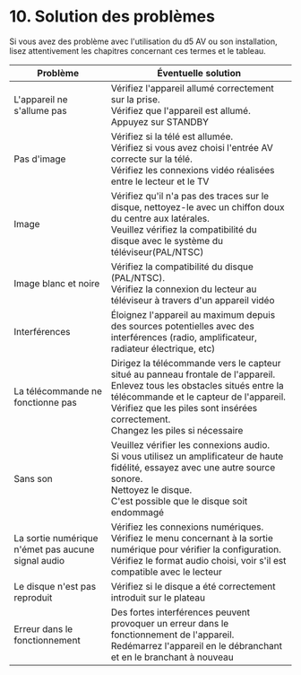 # 10. Solution des problèmes

Si vous avez des problème avec l'utilisation du d5 AV ou son installation, lisez attentivement les chapitres concernant ces termes et le tableau.

| Problème | Éventuelle solution |
| -- | -- |
| L'appareil ne s'allume pas | Vérifiez l'appareil allumé correctement sur la prise. <br>Vérifiez que l'appareil est allumé. Appuyez sur STANDBY |
| Pas d'image | Vérifiez si la télé est allumée. <br>Vérifiez si vous avez choisi l'entrée AV correcte sur la télé.<br>Vérifiez les connexions vidéo réalisées entre le lecteur et le TV|
| Image | Vérifiez qu'il n'a pas des traces sur le disque, nettoyez-le avec un chiffon doux du centre aux latérales.<br>Veuillez vérifiez la compatibilité du disque avec le système du téléviseur(PAL/NTSC) |
| Image blanc et noire | Vérifiez la compatibilité du disque (PAL/NTSC).<br>Vérifiez la connexion du lecteur au téléviseur à travers d'un appareil vidéo |
| Interférences | Éloignez l'appareil au maximum depuis des sources potentielles avec des interférences (radio, amplificateur, radiateur électrique, etc) |
| La télécommande ne fonctionne pas | Dirigez la télécommande vers le capteur situé au panneau frontale de l'appareil.<br>Enlevez tous les obstacles situés entre la télécommande et le capteur de l'appareil.<br>Vérifiez que les piles sont insérées correctement.<br>Changez les piles si nécessaire |
| Sans son | Veuillez vérifier les connexions audio. <br>Si vous utilisez un amplificateur de haute fidélité, essayez avec une autre source sonore.<br>Nettoyez le disque.<br>C'est possible que le disque soit endommagé|
| La sortie numérique n'émet pas aucune signal audio | Vérifiez les connexions numériques.<br>Vérifiez le menu concernant à la sortie numérique pour vérifier la configuration.<br>Vérifiez le format audio choisi, voir s'il est compatible avec le lecteur |
| Le disque n'est pas reproduit  | Vérifiez si le disque a été correctement introduit sur le plateau |
| Erreur dans le fonctionnement | Des fortes interférences peuvent provoquer un erreur dans le fonctionnement de l'appareil. Redémarrez l'appareil en le débranchant et en le branchant à nouveau  |

